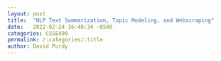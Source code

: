 ```yaml
---
layout: post
title:  "NLP Text Summarization, Topic Modeling, and Webscraping"
date:   2022-02-24 16:48:34 -0500
categories: CSSE490
permalink: /:categories/:title
author: David Purdy
---
```

